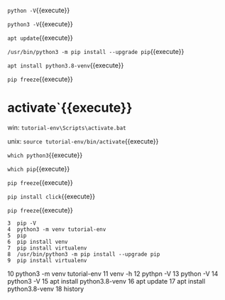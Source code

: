
    
`python -V`{{execute}}
   
`python3 -V`{{execute}}

`apt update`{{execute}}

`/usr/bin/python3 -m pip install --upgrade pip`{{execute}}

`apt install python3.8-venv`{{execute}}

`pip freeze`{{execute}}

# activate`{{execute}}

win:
    `tutorial-env\Scripts\activate.bat`

unix:
    `source tutorial-env/bin/activate`{{execute}}

`which python3`{{execute}}

`which pip`{{execute}}

`pip freeze`{{execute}}

`pip install click`{{execute}}

`pip freeze`{{execute}}

 



    3  pip -V
    4  python3 -m venv tutorial-env
    5  pip
    6  pip install venv
    7  pip install virtualenv
    8  /usr/bin/python3 -m pip install --upgrade pip
    9  pip install virtualenv
   10  python3 -m venv tutorial-env
   11  venv -h
   12  pythpn -V
   13  python -V
   14  python3 -V
   15  apt install python3.8-venv
   16  apt update
   17  apt install python3.8-venv
   18  history

